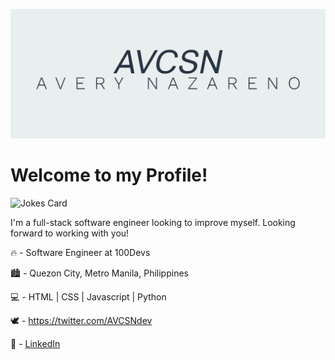 ![cover photo](https://github.com/AVCSN/AVCSN/blob/main/img/cover.png)
# Welcome to my Profile!

![Jokes Card](https://readme-jokes.vercel.app/api)

I'm a full-stack software engineer looking to improve myself. Looking forward to working with you!

:fire: - Software Engineer at 100Devs

:cityscape: - Quezon City, Metro Manila, Philippines

:computer: - HTML | CSS | Javascript | Python

:dove: - https://twitter.com/AVCSNdev

:mechanical_arm: - [LinkedIn](https://www.linkedin.com/in/avery-nazareno-581433187/)
